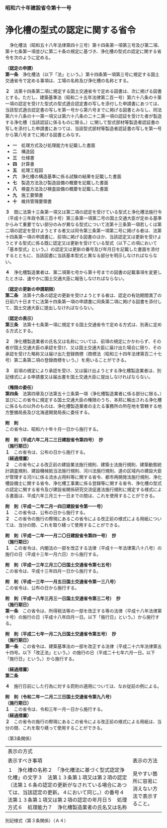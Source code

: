 ### 昭和六十年建設省令第十一号  
# 浄化槽の型式の認定に関する省令  
　浄化槽法（昭和五十八年法律第四十三号）第十四条第一項第三号及び第二項、第十七条第一項並びに第二十条の規定に基づき、浄化槽の型式の認定に関する省令を次のように定める。  
  
**（認定の申請）**  
**第一条**　浄化槽法（以下「法」という。）第十四条第一項第三号に規定する国土交通省令で定める事項は、工場の名称及び浄化槽の名称とする。  
  
**２**　法第十四条第二項に規定する国土交通省令で定める図書は、次に掲げる図書とする。ただし、建築基準法（昭和二十五年法律第二百一号）第六十八条の十第一項の認定を受けた型式の型式適合認定書の写しを添付した申請書にあつては、当該型式適合認定書の写しを第一号から第六号までに掲げる図書とみなし、同法第六十八条の十一第一項又は第六十八条の二十二第一項の認証を受けた者が製造する浄化槽（当該認証に係るものに限る。）に関して型式部材等製造者認証書の写しを添付した申請書にあつては、当該型式部材等製造者認証書の写しを第一号から第八号までに掲げる図書とみなす。  
* **一**　処理方式及び処理能力を記載した書面  
* **二**　構造図  
* **三**　仕様書  
* **四**　計算書  
* **五**　処理工程図  
* **六**　浄化槽の構造基準に係る試験の結果を記載した書面  
* **七**　製造方法及び製造設備の概要を記載した書面  
* **八**　検査方法及び検査設備の概要を記載した書面  
* **九**　施工要領書  
* **十**　維持管理要領書  
  
**３**　既に法第十三条第一項又は第二項の認定を受けている型式と浄化槽法施行令（平成十三年政令第三百十号）第三条第一項第二号の国土交通大臣が定める基準からみて重要でない部分のみが異なる型式について法第十三条第一項若しくは第二項の認定を受けようとする者又は同令第三条第一項第二号に掲げる者は、法第十四条第一項の申請書に、前項に掲げる図書のほか、当該認定又は更新を受けようとする型式に係る既に認定又は更新を受けている型式（以下この項において「基本型式」という。）の認定又は更新の番号及び年月日を記載した書面を添付するとともに、当該図書に当該基本型式と異なる部分を明示しなければならない。  
  
**４**　浄化槽製造業者は、第二項第七号から第十号までの図書の記載事項を変更したときは、速やかに国土交通大臣に報告しなければならない。  
  
**（認定の更新の申請期限）**  
**第二条**　法第十六条の認定の更新を受けようとする者は、認定の有効期間満了の日前六十日までに法第十四条第一項の申請書に同条第二項に掲げる図書を添付して、国土交通大臣に提出しなければならない。  
  
**（認定の表示）**  
**第三条**　法第十七条第一項に規定する国土交通省令で定める方式は、別表に定める方式とする。  
  
**２**　浄化槽製造業者の氏名又は名称については、前項の規定にかかわらず、その者が国土交通大臣の承認を受け、又は国土交通大臣に届け出た場合に限り、その承認を受けた略称又は届け出た登録商標（商標法（昭和三十四年法律第百二十七号）第二条第二項の登録商標をいう。）を用いることができる。  
  
**３**　前項の規定により承認を受け、又は届け出ようとする浄化槽製造業者は、別記様式による申請書又は届出書を国土交通大臣に提出しなければならない。  
  
**（権限の委任）**  
**第四条**　法第四章及び法第五十三条第一項（浄化槽製造業者に係る部分に限る。）並びにこの省令に規定する国土交通大臣の権限のうち、本邦に輸出される浄化槽に係るもの以外のものは、浄化槽製造業者の主たる事務所の所在地を管轄する地方整備局長及び北海道開発局長に委任する。  
  
**附　則**  
この省令は、昭和六十年十月一日から施行する。  
  
**附　則（平成六年二月二三日建設省令第四号）　抄**  
**（施行期日）**  
**１**　この省令は、公布の日から施行する。  
**（経過措置）**  
**２**　この省令による改正前の建設業法施行規則、建築士法施行規則、建築動態統計調査規則、建設機械抵当法施行規則、河川法施行規則、道の区域内の建設大臣が管理する河川に係る流水占用料等に関する省令、都市再開発法施行規則、浄化槽設備士に関する省令、浄化槽工事業に係る登録等に関する省令、浄化槽の型式の認定に関する省令及び建設省関係研究交流促進法施行規則に規定する様式による書面は、平成六年三月三十一日までの間は、これを使用することができる。  
  
**附　則（平成一二年二月一四日建設省令第一一号）**  
**１**　この省令は、公布の日から施行する。  
**２**　この省令の施行の際現にあるこの省令による改正前の様式による用紙については、当分の間、これを取り繕って使用することができる。  
  
**附　則（平成一二年一一月二〇日建設省令第四一号）　抄**  
**（施行期日）**  
**１**　この省令は、内閣法の一部を改正する法律（平成十一年法律第八十八号）の施行の日（平成十三年一月六日）から施行する。  
  
**附　則（平成一三年三月三〇日国土交通省令第七五号）**  
この省令は、平成十三年四月一日から施行する。  
  
**附　則（平成一三年一一月五日国土交通省令第一三八号）**  
この省令は、公布の日から施行する。  
  
**附　則（平成一八年三月三一日国土交通省令第三二号）　抄**  
**（施行期日）**  
**第一条**　この省令は、所得税法等の一部を改正する等の法律（平成十八年法律第十号）の施行の日（平成十八年四月一日。以下「施行日」という。）から施行する。  
  
**附　則（平成二七年一月二九日国土交通省令第五号）　抄**  
**（施行期日）**  
**第一条**　この省令は、建築基準法の一部を改正する法律（平成二十六年法律第五十四号。以下「改正法」という。）の施行の日（平成二十七年六月一日。以下「施行日」という。）から施行する。  
  
**（経過措置）**  
**第二条**　
              
  
**４**　施行日前にした行為に対する罰則の適用については、なお従前の例による。  
  
**附　則（令和二年一二月二三日国土交通省令第九八号）**  
**（施行期日）**  
**１**　この省令は、令和三年一月一日から施行する。  
**（経過措置）**  
**２**　この省令の施行の際現にあるこの省令による改正前の様式による用紙は、当分の間、これを取り繕って使用することができる。  
  
（第3条関係）  

|||  
| --- | --- |  
|表示の方式||  
|表示すべき事項|表示の方法|  
|１　浄化槽の名称２　「浄化槽法に基づく型式認定浄化槽」の文字３　法第１３条第１項又は第２項の認定（法第１６条の認定の更新がなされている場合にあつては、当該認定の更新。４において同じ。）の番号４　法第１３条第１項又は第２項の認定の年月日５　処理方式６　処理能力７　浄化槽製造業者の氏名又は名称|見やすい箇所に容易に消えない方法で表示すること。|  
  
別記様式（第３条関係）（Ａ４）
          
        